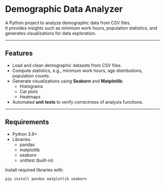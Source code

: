 # Demographic Data Analyzer

A Python project to analyze demographic data from CSV files.  
It provides insights such as minimum work hours, population statistics, and generates visualizations for data exploration.

---

## Features

- Load and clean demographic datasets from CSV files.
- Compute statistics, e.g., minimum work hours, age distributions, population counts.
- Generate visualizations using **Seaborn** and **Matplotlib**:
  - Histograms
  - Cat plots
  - Heatmaps
- Automated **unit tests** to verify correctness of analysis functions.

---

## Requirements

- Python 3.9+
- Libraries:
  - pandas
  - matplotlib
  - seaborn
  - unittest (built-in)

Install required libraries with:

```bash
pip install pandas matplotlib seaborn
